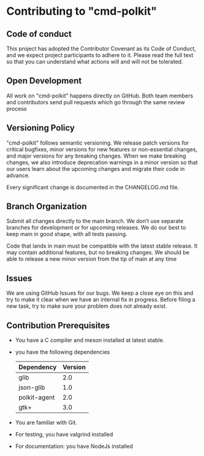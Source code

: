 # Contributing to "cmd-polkit"

## Code of conduct

 This project has adopted the Contributor Covenant as its Code of Conduct, and we expect project
participants to adhere to it. Please read the full text so that you can understand what actions
will and will not be tolerated.

## Open Development

 All work on "cmd-polkit" happens directly on GitHub. Both team members and contributors send pull
requests which go through the same review process

## Versioning Policy

 "cmd-polkit" follows semantic versioning. We release patch versions for critical bugfixes, minor
versions for new features or non-essential changes, and major versions for any breaking changes.
 When we make breaking changes, we also introduce deprecation warnings in a minor version so that
our users learn about the upcoming changes and migrate their code in advance.

Every significant change is documented in the CHANGELOG.md file.

## Branch Organization

 Submit all changes directly to the main branch. We don’t use separate branches for development or
for upcoming releases. We do our best to keep main in good shape, with all tests passing.

 Code that lands in main must be compatible with the latest stable release. It may contain additional
features, but no breaking changes. We should be able to release a new minor version from the tip of
main at any time

## Issues

 We are using GitHub Issues for our bugs. We keep a close eye on this and try to make it
clear when we have an internal fix in progress. Before filing a new task, try to make sure your
problem does not already exist.


## Contribution Prerequisites

- You have a C compiler and meson installed at latest stable.
- you have the following dependencies

  | Dependency   | Version |
  |--------------|---------|
  | glib 	       | 2.0     |
  | json-glib    | 1.0     |
  | polkit-agent | 2.0     |
  | gtk+ 	       | 3.0     |

- You are familiar with Git.
- For testing, you have valgrind installed
- For documentation: you have NodeJs installed

